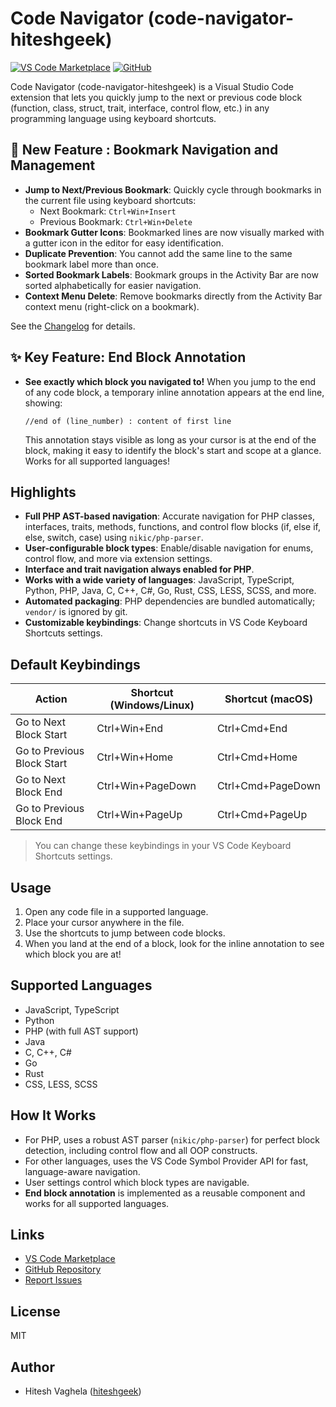 # Code Navigator (code-navigator-hiteshgeek)

[![VS Code Marketplace](https://img.shields.io/visual-studio-marketplace/v/hiteshgeek.code-navigator-hiteshgeek?label=VS%20Code%20Marketplace)](https://marketplace.visualstudio.com/items?itemName=hiteshgeek.code-navigator-hiteshgeek)
[![GitHub](https://img.shields.io/github/stars/hiteshgeek/code_navigator?style=social)](https://github.com/hiteshgeek/code_navigator)

Code Navigator (code-navigator-hiteshgeek) is a Visual Studio Code extension that lets you quickly jump to the next or previous code block (function, class, struct, trait, interface, control flow, etc.) in any programming language using keyboard shortcuts.

## 🚩 New Feature : Bookmark Navigation and Management

- **Jump to Next/Previous Bookmark**: Quickly cycle through bookmarks in the current file using keyboard shortcuts:
  - Next Bookmark: `Ctrl+Win+Insert`
  - Previous Bookmark: `Ctrl+Win+Delete`
- **Bookmark Gutter Icons**: Bookmarked lines are now visually marked with a gutter icon in the editor for easy identification.
- **Duplicate Prevention**: You cannot add the same line to the same bookmark label more than once.
- **Sorted Bookmark Labels**: Bookmark groups in the Activity Bar are now sorted alphabetically for easier navigation.
- **Context Menu Delete**: Remove bookmarks directly from the Activity Bar context menu (right-click on a bookmark).

See the [Changelog](./CHANGELOG.md) for details.

## ✨ Key Feature: End Block Annotation

- **See exactly which block you navigated to!** When you jump to the end of any code block, a temporary inline annotation appears at the end line, showing:

  `//end of (line_number) : content of first line`

  This annotation stays visible as long as your cursor is at the end of the block, making it easy to identify the block's start and scope at a glance. Works for all supported languages!

## Highlights

- **Full PHP AST-based navigation**: Accurate navigation for PHP classes, interfaces, traits, methods, functions, and control flow blocks (if, else if, else, switch, case) using `nikic/php-parser`.
- **User-configurable block types**: Enable/disable navigation for enums, control flow, and more via extension settings.
- **Interface and trait navigation always enabled for PHP**.
- **Works with a wide variety of languages**: JavaScript, TypeScript, Python, PHP, Java, C, C++, C#, Go, Rust, CSS, LESS, SCSS, and more.
- **Automated packaging**: PHP dependencies are bundled automatically; `vendor/` is ignored by git.
- **Customizable keybindings**: Change shortcuts in VS Code Keyboard Shortcuts settings.

## Default Keybindings

| Action                     | Shortcut (Windows/Linux) | Shortcut (macOS)  |
| -------------------------- | ------------------------ | ----------------- |
| Go to Next Block Start     | Ctrl+Win+End             | Ctrl+Cmd+End      |
| Go to Previous Block Start | Ctrl+Win+Home            | Ctrl+Cmd+Home     |
| Go to Next Block End       | Ctrl+Win+PageDown        | Ctrl+Cmd+PageDown |
| Go to Previous Block End   | Ctrl+Win+PageUp          | Ctrl+Cmd+PageUp   |

> You can change these keybindings in your VS Code Keyboard Shortcuts settings.

## Usage

1. Open any code file in a supported language.
2. Place your cursor anywhere in the file.
3. Use the shortcuts to jump between code blocks.
4. When you land at the end of a block, look for the inline annotation to see which block you are at!

## Supported Languages

- JavaScript, TypeScript
- Python
- PHP (with full AST support)
- Java
- C, C++, C#
- Go
- Rust
- CSS, LESS, SCSS

## How It Works

- For PHP, uses a robust AST parser (`nikic/php-parser`) for perfect block detection, including control flow and all OOP constructs.
- For other languages, uses the VS Code Symbol Provider API for fast, language-aware navigation.
- User settings control which block types are navigable.
- **End block annotation** is implemented as a reusable component and works for all supported languages.

## Links

- [VS Code Marketplace](https://marketplace.visualstudio.com/items?itemName=hiteshgeek.code-navigator-hiteshgeek)
- [GitHub Repository](https://github.com/hiteshgeek/code_navigator)
- [Report Issues](https://github.com/hiteshgeek/code_navigator/issues)

## License

MIT

## Author

- Hitesh Vaghela ([hiteshgeek](https://github.com/hiteshgeek))
